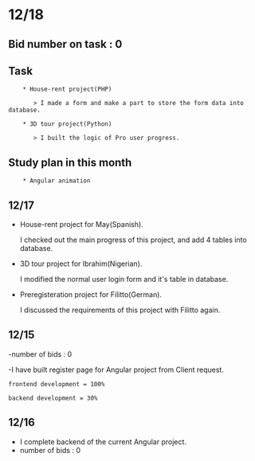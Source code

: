 # 12/18
## Bid number on task : 0
## Task
        * House-rent project(PHP)
           
           > I made a form and make a part to store the form data into database.
         
        * 3D tour project(Python)
            
           > I built the logic of Pro user progress.
        
## Study plan in this month
    
        * Angular animation
## 12/17

* House-rent project for May(Spanish).
    
    I checked out the main progress of this project, and add 4 tables into database.
* 3D tour project for Ibrahim(Nigerian).
    
    I modified the normal user login form and it's table in database.
* Preregisteration project for Filitto(German).
    
    I discussed the requirements of this project with Filitto again.

## 12/15

-number of bids : 0

-I have built register page for Angular project from Client request.

    frontend development = 100%
  
    backend development = 30%

## 12/16

* I complete backend of the current Angular project.
* number of bids : 0

